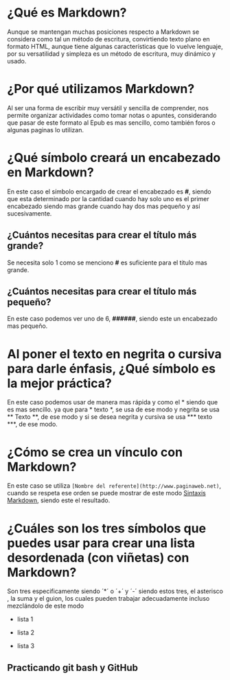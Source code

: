 # ¿Qué es Markdown?
Aunque se mantengan muchas posiciones respecto a Markdown se considera como tal un método de escritura, convirtiendo texto plano en formato HTML, aunque tiene algunas características que lo vuelve lenguaje, por su versatilidad y simpleza es un método de escritura, muy dinámico y usado.
# ¿Por qué utilizamos Markdown?
Al ser una forma de escribir muy versátil y sencilla de comprender, nos permite organizar actividades como tomar notas o apuntes, considerando que pasar de este formato al Epub es mas sencillo, como también foros o algunas paginas lo utilizan.
# ¿Qué símbolo creará un encabezado en Markdown?
En este caso el símbolo encargado de crear el encabezado es **#**, siendo que esta determinado por la cantidad cuando hay solo uno es el primer encabezado siendo mas grande cuando hay dos mas pequeño y así sucesivamente.
## ¿Cuántos necesitas para crear el título más grande?
Se necesita solo 1 como se menciono **#** es suficiente para el titulo mas grande.
## ¿Cuántos necesitas para crear el título más pequeño?
En este caso podemos ver uno de 6, **######**, siendo este un encabezado mas pequeño.
# Al poner el texto en negrita o cursiva para darle énfasis, ¿Qué símbolo es la mejor práctica?
En este caso podemos usar de manera mas rápida y como el * siendo que es mas sencillo. ya que para * texto *, se usa de ese modo y negrita se usa ** Texto **, de ese modo y si se desea negrita y cursiva se usa *** texto ***, de ese modo.
# ¿Cómo se crea un vínculo con Markdown?
En este caso se utiliza `[Nombre del referente](http://www.paginaweb.net)`, cuando se respeta ese orden se puede mostrar de este modo [Sintaxis Markdown](https://markdown.es/sintaxis-markdown/), siendo este el resultado.
# ¿Cuáles son los tres símbolos que puedes usar para crear una lista desordenada (con viñetas) con Markdown?
Son tres especificamente siendo ´*´ o ´+´ y ´-´ siendo estos tres, el asterisco , la suma y el guion, los cuales pueden trabajar adecuadamente incluso mezclándolo de este modo
- lista 1
+ lista 2
* lista 3

## Practicando git bash y GitHub